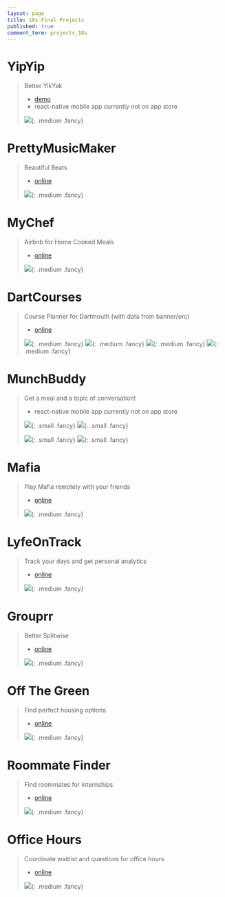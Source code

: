 ```yaml
---
layout: page
title: 18s Final Projects
published: true
comment_term: projects_18s
---
```





# YipYip #

> Better YikYak
>
> * [demo](http://invis.io/HABOKZQRZ)
> * react-native mobile app currently not on app store
>
> ![](img/projects_17s/yipyip.png){: .medium .fancy}
>


# PrettyMusicMaker #

> Beautiful Beats
>
> * [online](http://prettymusicmaker.io)
>
>
> ![](img/projects_17s/prettymusicmaker.gif){: .medium .fancy}
>


# MyChef #

> Airbnb for Home Cooked Meals
>
> * [online](http://mychef.surge.sh)
>
>
> ![](img/projects_17s/mychef.jpg){: .medium .fancy}
>


# DartCourses #

> Course Planner for Dartmouth (with data from banner/orc)
>
> * [online](http://mychef.surge.sh)
>
>
> ![](img/projects_17s/dartcourses.jpg){: .medium .fancy}
> ![](img/projects_17s/dartcourses2.jpg){: .medium .fancy}
> ![](img/projects_17s/dartcourses3.jpg){: .medium .fancy}
> ![](img/projects_17s/dartcourses4.jpg){: .medium .fancy}



# MunchBuddy #

> Get a meal and a topic of conversation!
>
> * react-native mobile app currently not on app store
>
> ![](img/projects_17s/muchbuddy3.png){: .small .fancy}
> ![](img/projects_17s/muchbuddy2.png){: .small .fancy}
>
> ![](img/projects_17s/muchbuddy0.png){: .small .fancy}
> ![](img/projects_17s/munchbuddy5.png){: .small .fancy}


# Mafia #

> Play Mafia remotely with your friends
>
> * [online](http://mafia.surge.sh/)
>
>
> ![](img/projects_17s/mafia.gif){: .medium .fancy}
>


# LyfeOnTrack #

> Track your days and get personal analytics
>
> * [online](http://lyfeontrack.surge.sh/)
>
>
> ![](img/projects_17s/lyfeontrack.jpg){: .medium .fancy}
>



# Grouprr #

> Better Splitwise
>
> * [online](http://grouprr.surge.sh/)
>
>
> ![](img/projects_17s/grouprrr.jpg){: .medium .fancy}
>


# Off The Green #

> Find perfect housing options
>
> * [online](http://offthegreen.surge.sh/)
>
>
> ![](img/projects_17s/offthegreen.png){: .medium .fancy}
>

# Roommate Finder #

> Find roommates for internships
>
> * [online](http://roommate-finder.surge.sh/)
>
>
> ![](img/projects_17s/roommatefinder.jpg){: .medium .fancy}
>


# Office Hours  #

> Coordinate waitlist and questions for office hours
>
> * [online](http://officehoursapp.surge.sh/)
>
>
> ![](img/projects_17s/officehours.png){: .medium .fancy}
>
